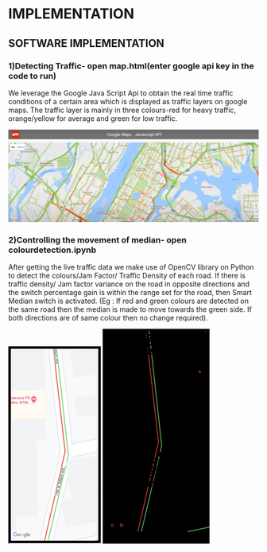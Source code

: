 # IMPLEMENTATION
## SOFTWARE IMPLEMENTATION
### 1)Detecting Traffic- open map.html(enter google api key in the code to run)
We leverage the Google Java Script Api to obtain the real time traffic conditions of a certain area which is displayed as traffic layers on google maps. The traffic layer is mainly in three colours-red for heavy traffic, orange/yellow for average and green for low traffic.

![traffic](trafficlayers.png)

### 2)Controlling the movement of median- open colourdetection.ipynb
After getting the live traffic data we make use of OpenCV library on Python to detect the colours/Jam Factor/ Traffic Density  of each road. 
If  there is traffic density/ Jam factor variance on the road in opposite directions and the switch percentage gain is within the range set for the road,  then Smart Median switch is activated. (Eg :  If red and green colours are detected on the same road then the median is made to move towards the green side. If both directions are of same colour then no change required).

![road](road.png)    ![colours](detectedcolours.png)
